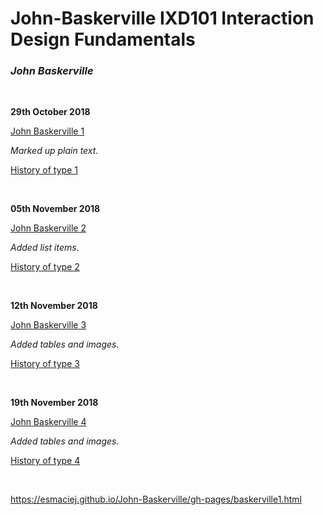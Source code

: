 <h1>John-Baskerville IXD101 Interaction Design Fundamentals</h1>
<p><i><h3>John Baskerville</i></h3></P>
<br>

<p><b>29th October 2018</b></p>
<p><a href="https://esmaciej.github.io/John-Baskerville/baskerville1.html">John Baskerville 1</a></p>
<p><i>Marked up plain text.</i></p>
<p><a href="https://esmaciej.github.io/John-Baskerville/history1.html">History of type 1</a></p>
<br>

<p><b>05th November 2018</b></p>
<p><a href="https://esmaciej.github.io/John-Baskerville/baskerville2.html">John Baskerville 2</a></p>
<p><i>Added list items.</i></p>
<p><a href="https://esmaciej.github.io/John-Baskerville/history2.html">History of type 2</a></p>
<br>

<p><b>12th November 2018</b></p>
<p><a href="https://esmaciej.github.io/John-Baskerville/baskerville3.html">John Baskerville 3</a></p>
<p><i>Added tables and images.</i>
<p><a href="https://esmaciej.github.io/John-Baskerville/history3.html">History of type 3</a></p>
<br>

<p><b>19th November 2018</b></p>
<p><a href="https://esmaciej.github.io/John-Baskerville/baskerville4.html">John Baskerville 4</a></p>
<p><i>Added tables and images.</i>
<p><a href="https://esmaciej.github.io/John-Baskerville/history4.html">History of type 4</a></p>
<br>
  
  
  
  
  
  
  
  
  https://esmaciej.github.io/John-Baskerville/gh-pages/baskerville1.html
  
  
